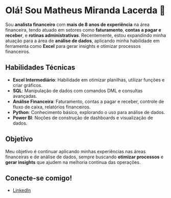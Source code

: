 # Olá! Sou Matheus Miranda Lacerda 👋

Sou **analista financeiro** com **mais de 8 anos de experiência** na área financeira, tendo atuado em setores como **faturamento**, **contas a pagar e receber**, e **rotinas administrativas**. Recentemente, estou expandindo minha atuação para a área de **análise de dados**, aplicando minha habilidade em ferramenta como **Excel** para gerar insights e otimizar processos financeiros.

## Habilidades Técnicas

- **Excel Intermediário**: Habilidade em otimizar planilhas, utilizar funções e criar gráficos.
- **SQL**: Manipulação de dados com comandos DML e consultas avançadas.
- **Análise Financeira**: Faturamento, contas a pagar e receber, controle de fluxo de caixa, relatórios financeiros.
- **Python**: Conhecimento básico, explorando o uso para análise de dados.
- **Power BI**: Noções de construção de dashboards e visualização de dados.

## Objetivo

Meu objetivo é continuar aplicando minhas experiências nas áreas financeiras e de análise de dados, sempre buscando **otimizar processos** e **gerar insights** que ajudem na melhoria contínua das operações.

## Conecte-se comigo!

- [LinkedIn](https://www.linkedin.com/in/matheus-miranda-lacerda-93b7a61b7)

